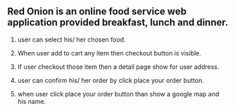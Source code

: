 

##  Red Onion is an online food service web application provided breakfast, lunch and dinner.

1. user can select his/ her chosen food.

2. When user add to cart any item then checkout button is visible.

3. If user checkout those item then a detail page show for user address.

4. user can confirm his/ her order by click place your order button.

5. when user click place your order button than show a google map and his name.